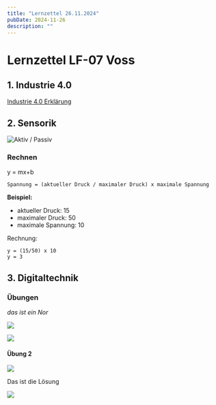 ```yaml
---
title: "Lernzettel 26.11.2024"
pubDate: 2024-11-26
description: ""
---
```


# Lernzettel LF-07 Voss

## 1. Industrie 4.0

[Industrie 4.0 Erklärung](https://learn.xn--1-umb.com/lf07/post/industrie-40)

## 2. Sensorik

![Aktiv / Passiv](/images/aktiv-passiv.png)

### Rechnen

y = mx+b

`Spannung = (aktueller Druck / maximaler Druck) x maximale Spannung`

**Beispiel:**

- aktueller Druck: 15
- maximaler Druck: 50
- maximale Spannung: 10

Rechnung:

```
y = (15/50) x 10
y = 3
```

## 3. Digitaltechnik

### Übungen

_das ist ein Nor_

![](/images/logik-1.svg)

![](/images/logik-2.svg)

#### Übung 2

![](/images/zettel-bild.png)

Das ist die Lösung

![](/images/uebung-3.svg)
